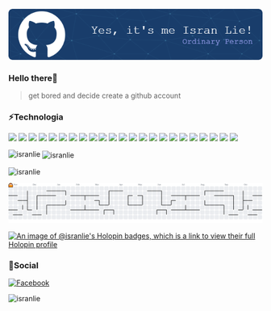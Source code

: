 ![Isran Lie](img/github-header-image.png)

### Hello there👋

> get bored and decide create a github account

### ⚡Technologia

<img src="https://img.shields.io/badge/HTML5-E34F26?style=for-the-badge&logo=html5&logoColor=white" /> <img src="https://img.shields.io/badge/CSS3-1572B6?style=for-the-badge&logo=css3&logoColor=white" /> <img src="https://img.shields.io/badge/Bootstrap-563D7C?style=for-the-badge&logo=bootstrap&logoColor=white" /> <img src="https://img.shields.io/badge/Tailwind_CSS-38B2AC?style=for-the-badge&logo=tailwind-css&logoColor=white" /> <img src="https://img.shields.io/badge/JavaScript-323330?style=for-the-badge&logo=javascript&logoColor=F7DF1E" /> <img src="https://img.shields.io/badge/TypeScript-007ACC?style=for-the-badge&logo=typescript&logoColor=white" /> <img src="https://img.shields.io/badge/Vue%20js-35495E?style=for-the-badge&logo=vuedotjs&logoColor=4FC08D" /> <img src="https://img.shields.io/badge/Alpine%20JS-8BC0D0?style=for-the-badge&logo=alpinedotjs&logoColor=black" /> <img src="https://img.shields.io/badge/jQuery-0769AD?style=for-the-badge&logo=jquery&logoColor=white" /> <img src="https://img.shields.io/badge/PHP-777BB4?style=for-the-badge&logo=php&logoColor=white" /> <img src="https://img.shields.io/badge/Laravel-FF2D20?style=for-the-badge&logo=laravel&logoColor=white" /> <img src="https://img.shields.io/badge/MySQL-005C84?style=for-the-badge&logo=mysql&logoColor=white" /> <img src="https://img.shields.io/badge/PostgreSQL-316192?style=for-the-badge&logo=postgresql&logoColor=white" /> <img src="https://img.shields.io/badge/npm-CB3837?style=for-the-badge&logo=npm&logoColor=white" /> <img src="https://img.shields.io/badge/Vite-B73BFE?style=for-the-badge&logo=vite&logoColor=FFD62E" /> <img src="https://img.shields.io/badge/GIT-E44C30?style=for-the-badge&logo=git&logoColor=white" /> <img src="https://img.shields.io/badge/Postman-FF6C37?style=for-the-badge&logo=Postman&logoColor=white" /> <img src="https://img.shields.io/badge/Vercel-000000?style=for-the-badge&logo=vercel&logoColor=white"/> <img src="https://img.shields.io/badge/Composer-885630?style=for-the-badge&logo=Composer&logoColor=white"/> <img src="https://img.shields.io/badge/windows%20terminal-4D4D4D?style=for-the-badge&logo=windows%20terminal&logoColor=white" /> <img src="https://img.shields.io/badge/sublime_text-%23575757.svg?&style=for-the-badge&logo=sublime-text&logoColor=important" /> <img src="https://img.shields.io/badge/VSCode-0078D4?style=for-the-badge&logo=visual%20studio%20code&logoColor=white" /> <img src="https://img.shields.io/badge/Notepad++-90E59A.svg?style=for-the-badge&logo=notepad%2B%2B&logoColor=black" />

<p><img align="left" src="https://github-readme-stats.vercel.app/api/top-langs?username=isranlie&show_icons=true&theme=dracula&locale=en&layout=compact" alt="isranlie" /></p>

<p>&nbsp;<img align="center" src="https://github-readme-stats.vercel.app/api?username=isranlie&show_icons=true&theme=dracula&locale=en" alt="isranlie" /></p>

<p><img align="center" src="https://github-readme-streak-stats.herokuapp.com/?user=isranlie&theme=highcontrast" alt="isranlie"/></p>

<picture>
  <source media="(prefers-color-scheme: dark)" srcset="https://raw.githubusercontent.com/IsranLie/IsranLie/output/pacman-contribution-graph-dark.svg">
  <source media="(prefers-color-scheme: light)" srcset="https://raw.githubusercontent.com/IsranLie/IsranLie/output/pacman-contribution-graph.svg">
  <img alt="pacman contribution graph" src="https://raw.githubusercontent.com/IsranLie/IsranLie/output/pacman-contribution-graph.svg">
</picture>

[![An image of @isranlie's Holopin badges, which is a link to view their full Holopin profile](https://holopin.me/isranlie)](https://holopin.io/@isranlie)

### 🔗Social

[![Facebook](https://img.shields.io/badge/Facebook-1877F2?style=for-the-badge&logo=facebook&logoColor=white)](https://www.facebook.com/isran.lie/)

<p align="left"><img src="https://komarev.com/ghpvc/?username=isranlie&label=Profile%20views&color=fe3540&style=flat" alt="isranlie" /></p>

